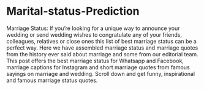 # Marital-status-Prediction
Marriage Status: If you’re looking for a unique way to announce your wedding or send wedding wishes to congratulate any of your friends, colleagues, relatives or close ones this list of best marriage status can be a perfect way. Here we have assembled marriage status and marriage quotes from the history ever said about marriage and some from our editorial team. This post offers the best marriage status for Whatsapp and Facebook, marriage captions for Instagram and short marriage quotes from famous sayings on marriage and wedding. Scroll down and get funny, inspirational and famous marriage status quotes.
